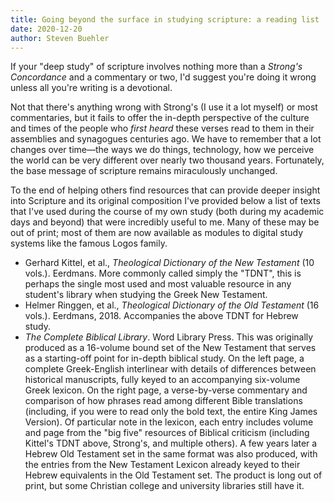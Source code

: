```yaml
---
title: Going beyond the surface in studying scripture: a reading list
date: 2020-12-20
author: Steven Buehler
---
```


If your "deep study" of scripture involves nothing more than a _Strong's Concordance_ and a commentary or two, I'd suggest you're doing it wrong unless all you're writing is a devotional. 

Not that there's anything wrong with Strong's (I use it a lot myself) or most commentaries, but it fails to offer the in-depth perspective of the culture and times of the people who _first heard_ these verses read to them in their assemblies and synagogues centuries ago.  We have to remember that a lot changes over time&mdash;the ways we do things, technology, how we perceive the world can be very different over nearly two thousand years. Fortunately, the base message of scripture remains miraculously unchanged.

To the end of helping others find resources that can provide deeper insight into Scripture and its original composition I've provided below a list of texts that I've used during the course of my own study (both during my academic days and beyond) that were incredibly useful to me. Many of these may be out of print; most of them are now available as modules to digital study systems like the famous Logos family.

- Gerhard Kittel, et al., _Theological Dictionary of the New Testament_ (10 vols.). Eerdmans. More commonly called simply the "TDNT", this is perhaps the single most used and most valuable resource in any student's library when studying the Greek New Testament.
- Helmer Ringgen, et al., _Theological Dictionary of the Old Testament_ (16 vols.). Eerdmans, 2018. Accompanies the above TDNT for Hebrew study.
- _The Complete Biblical Library_. Word Library Press. This was originally produced as a 16-volume bound set of the New Testament that serves as a starting-off point for in-depth biblical study. On the left page, a complete Greek-English interlinear with details of differences between historical manuscripts, fully keyed to an accompanying six-volume Greek lexicon. On the right page, a verse-by-verse commentary and comparison of how phrases read among different Bible translations (including, if you were to read only the bold text, the entire King James Version). Of particular note in the lexicon, each entry includes volume and page from the "big five" resources of Biblical criticism (including Kittel's TDNT above, Strong's, and multiple others). A few years later a Hebrew Old Testament set in the same format was also produced, with the entries from the New Testament Lexicon already keyed to their Hebrew equivalents in the Old Testament set.  The product is long out of print, but some Christian college and university libraries still have it.
